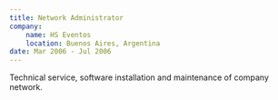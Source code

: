 ```yaml
---
title: Network Administrator
company:
    name: HS Eventos
    location: Buenos Aires, Argentina
date: Mar 2006 - Jul 2006
---
```


Technical service, software installation and maintenance of company network.

